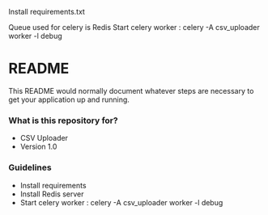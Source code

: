 Install requirements.txt

Queue used for celery is Redis
Start celery worker : celery -A csv_uploader worker -l debug
# README #

This README would normally document whatever steps are necessary to get your application up and running.

### What is this repository for? ###

* CSV Uploader
* Version 1.0



### Guidelines ###

* Install requirements
* Install Redis server
* Start celery worker : celery -A csv_uploader worker -l debug
